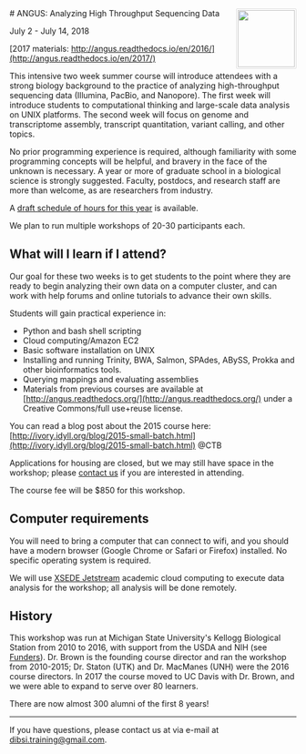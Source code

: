 <img style="float: right; max-width=10%; border-radius: 2px; padding: 2px; border: 1px solid #ddd" src="_static/bird-kite.jpg" width=100>
# ANGUS: Analyzing High Throughput Sequencing Data

July 2 - July 14, 2018

[2017 materials: http://angus.readthedocs.io/en/2016/](http://angus.readthedocs.io/en/2017/)

This intensive two week summer course will introduce attendees with a
strong biology background to the practice of analyzing high-throughput
sequencing data (Illumina, PacBio, and Nanopore).  The first week will
introduce students to computational thinking and large-scale data
analysis on UNIX platforms. The second week will focus on genome and
transcriptome assembly, transcript quantitation, variant calling, and
other topics.

No prior programming experience is required, although familiarity with
some programming concepts will be helpful, and bravery in the face of the
unknown is necessary.  A year or more of graduate school in a
biological science is strongly suggested. Faculty, postdocs, and
research staff are more than welcome, as are researchers from industry.

A [draft schedule of hours for this year](SCHEDULE.html) is available.

We plan to run multiple workshops of 20-30 participants each.

## What will I learn if I attend?

Our goal for these two weeks is to get students to the point where
they are ready to begin analyzing their own data on a computer
cluster, and can work with help forums and online tutorials to
advance their own skills.

Students will gain practical experience in:

- Python and bash shell scripting
- Cloud computing/Amazon EC2
- Basic software installation on UNIX
- Installing and running Trinity, BWA, Salmon, SPAdes, ABySS, Prokka and other bioinformatics tools.
- Querying mappings and evaluating assemblies
- Materials from previous courses are available at
  [http://angus.readthedocs.org/](http://angus.readthedocs.org/) under a Creative Commons/full use+reuse license.

You can read a blog post about the 2015 course here:
[http://ivory.idyll.org/blog/2015-small-batch.html](http://ivory.idyll.org/blog/2015-small-batch.html) @CTB

Applications for housing are closed, but we may still have space in
the workshop; please [contact us](dibsi.training@gmail.com) if you are
interested in attending.

The course fee will be $850 for this workshop.

## Computer requirements

You will need to bring a computer that can connect to wifi, and you should
have a modern browser (Google Chrome or Safari or Firefox) installed.  No
specific operating system is required.

We will use [XSEDE Jetstream](https://jetstream-cloud.org/) academic cloud
computing to execute data analysis for the workshop; all analysis will be
done remotely.

## History

This workshop was run at Michigan State University's Kellogg
Biological Station from 2010 to 2016, with support from the USDA and
NIH (see [Funders](FUNDERS.html)).  Dr. Brown is the founding course
director and ran the workshop from 2010-2015; Dr. Staton (UTK) and
Dr. MacManes (UNH) were the 2016 course directors. In 2017 the course
moved to UC Davis with Dr. Brown, and we were able to expand to serve
over 80 learners.

There are now almost 300 alumni of the first 8 years!

----

If you have questions, please contact us at via e-mail at [dibsi.training@gmail.com](mailto:dibsi.training@gmail.com).
